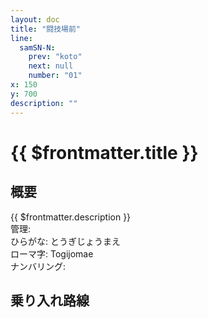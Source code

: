 ```yaml
---
layout: doc
title: "闘技場前"
line:
  samSN-N:
    prev: "koto"
    next: null
    number: "01"
x: 150
y: 700
description: ""
---
```


# {{ $frontmatter.title }} <ViewinMap />
<!-- ![駅の写真の説明](駅の写真のURL) -->

<Family />

## 概要
{{ $frontmatter.description }}  
管理:   
ひらがな: とうぎじょうまえ  
ローマ字: Togijomae  
ナンバリング: <Numberling />

## 乗り入れ路線
<LineInfo />